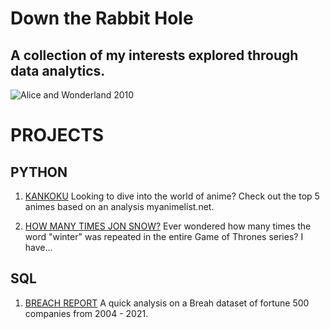 # Down the Rabbit Hole 
## A collection of my interests explored through data analytics. 
![ Alice and Wonderland 2010](https://user-images.githubusercontent.com/85369154/132992922-35c9afab-09eb-4742-99ea-48fef2a6de82.png)

# PROJECTS

## PYTHON
1. [KANKOKU](https://github.com/AnneLynsha/Down-The-Rabbit-Hole/blob/main/Kankoku.ipynb)
Looking to dive into the world of anime? Check out the top 5 animes based on an analysis myanimelist.net.

2. [HOW MANY TIMES JON SNOW?](https://github.com/AnneLynsha/Down-The-Rabbit-Hole/blob/main/HOW%20MANY%20TIMES%20JON%20SOW.ipynb)
Ever wondered how many times the word "winter" was repeated in the entire Game of Thrones series? I have... 

## SQL
1. [BREACH REPORT](https://github.com/AnneLynsha/Down-The-Rabbit-Hole/blob/main/BreachReportAnalysis.sql)
A quick analysis on a Breah dataset of fortune 500 companies from 2004 - 2021.


